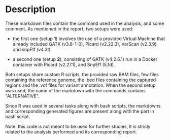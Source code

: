 # Description

These markdown files contain the command used in the analysis, and some comment. 
As mentioned in the report, two setups were used:

* the first one (setup **1**) involves the use of a provided Virtual Machine that already included GATK (v3.8-1-0), Picard (v2.22.3), VarScan (v2.3.9), and snpEff (v4.3t)

* a second one (setup **2**), consisting of GATK (v4.2.6.1) run in a Docker container with Picard (v2.27.1), and SnpEff (5.1d).

Both setups share custom R scripts, the provided raw BAM files, few files containing the reference genome, the .bed files containing the captured regions and the .vcf files for variant annotation. When the second setup was used, the name of the markdown with the commands contains "ALTERNATIVE".

Since R was used in several tasks along with bash scripts, the markdowns and corresponding generated figures are present along with the part in bash script.

Note: this code is not meant to be used for further studies, it is stricly related to the analysis performed and its corresponding report.

